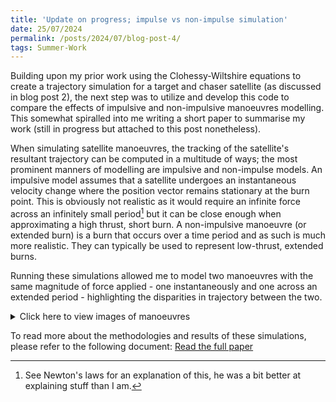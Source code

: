 ```yaml
---
title: 'Update on progress; impulse vs non-impulse simulation'
date: 25/07/2024
permalink: /posts/2024/07/blog-post-4/
tags: Summer-Work
---
```

Building upon my prior work using the Clohessy-Wiltshire equations to create a trajectory simulation for a target and chaser satellite (as discussed in blog post 2), the next step was to utilize and develop this code to compare the effects of impulsive and non-impulsive manoeuvres modelling. This somewhat spiralled into me writing a short paper to summarise my work (still in progress but attached to this post nonetheless).

When simulating satellite manoeuvres, the tracking of the satellite's resultant trajectory can be computed in a multitude of ways; the most prominent manners of modelling are impulsive and non-impulse models. An impulsive model assumes that a satellite undergoes an instantaneous velocity change where the position vector remains stationary at the burn point. This is obviously not realistic as it would require an infinite force across an infinitely small period[^1] but it can be close enough when approximating a high thrust, short burn. A non-impulsive manoeuvre (or extended burn) is a burn that occurs over a time period and as such is much more realistic. They can typically be used to represent low-thrust, extended burns. 

Running these simulations allowed me to model two manoeuvres with the same magnitude of force applied - one instantaneously and one across an extended period - highlighting the disparities in trajectory between the two.

[^1]: See Newton's laws for an explanation of this, he was a bit better at explaining stuff than I am.

<details>
  <summary>Click here to view images of manoeuvres</summary>
  
  <figure>
    <img src="https://raw.githubusercontent.com/Joosty/Joosty.github.io/master/images/Impulse%202.PNG" alt="Impulsive Manoeuvre">
    <figcaption>Figure 1: Impulsive Manoeuvre - The trajectory resulting from an instantaneous velocity change.</figcaption>
  </figure>
  
  <figure>
    <img src="https://raw.githubusercontent.com/Joosty/Joosty.github.io/master/images/non-impulse%201.PNG" alt="Non-Impulsive Manoeuvre">
    <figcaption>Figure 2: Non-Impulsive Manoeuvre - The trajectory resulting from an extended burn.</figcaption>
  </figure>
</details>


To read more about the methodologies and results of these simulations, please refer to the following document:
[Read the full paper](https://github.com/Joosty/Joosty.github.io/blob/master/files/Imp%20vs%20Non-imp%20WIP.pdf)

